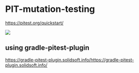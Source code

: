 # PIT-mutation-testing
https://pitest.org/quickstart/

![](https://github.com/nabetama/PIT-mutation-testing/actions/workflows/gradle.yml/badge.svg)

## using gradle-pitest-plugin

https://gradle-pitest-plugin.solidsoft.info/https://gradle-pitest-plugin.solidsoft.info/
